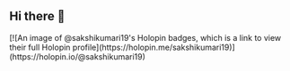 ## Hi there 👋

<!--
**Sakshi-kumari19/Sakshi-kumari19** is a ✨ _special_ ✨ repository because its `README.md` (this file) appears on your GitHub profile.

Here are some ideas to get you started:

- 🔭 I’m currently working on ...
- 🌱 I’m currently learning ...
- 👯 I’m looking to collaborate on ...
- 🤔 I’m looking for help with ...
- 💬 Ask me about ...
- 📫 How to reach me: ...
- 😄 Pronouns: ...
- ⚡ Fun fact: ...
-->[![An image of @sakshikumari19's Holopin badges, which is a link to view their full Holopin profile](https://holopin.me/sakshikumari19)](https://holopin.io/@sakshikumari19)
